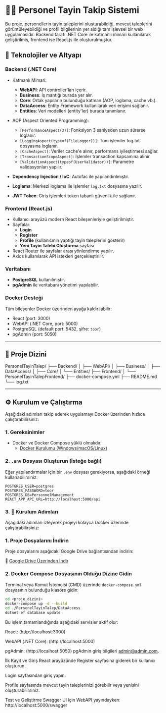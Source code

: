 # 👨‍💼 Personel Tayin Takip Sistemi

Bu proje, personellerin tayin taleplerini oluşturabildiği, mevcut taleplerini görüntüleyebildiği ve profil bilgilerinin yer aldığı tam işlevsel bir web uygulamasıdır. Backend tarafı .NET Core ile katmanlı mimari kullanılarak geliştirilmiş, frontend ise React.js ile oluşturulmuştur.

## 🚀 Teknolojiler ve Altyapı

### Backend (.NET Core)

- Katmanlı Mimari:
  - **WebAPI**: API controller'ları içerir.
  - **Business**: İş mantığı burada yer alır.
  - **Core**: Ortak yapıların bulunduğu katman (AOP, loglama, cache vb.).
  - **DataAccess**: Entity Framework kullanılarak veri erişimi sağlanır.
  - **Entities**: Veri modelleri (entity'ler) burada tanımlanır.

- AOP (Aspect Oriented Programming):
  - `[PerformanceAspect(3)]`: Fonksiyon 3 saniyeden uzun sürerse loglanır.
  - `[LoggingAspect(typeof(FileLogger))]`: Tüm işlemler log.txt dosyasına loglanır.
  - `[CacheAspect]`: Veriler cache'e alınır, performans iyileştirmesi sağlar.
  - `[TransactionScopeAspect]`: İşlemler transaction kapsamına alınır.
  - `[ValidationAspect(typeof(UserValidator))]`: Parametre validasyonları yapılır.

- **Dependency Injection / IoC**: Autofac ile yapılandırılmıştır.
- **Loglama**: Merkezi loglama ile işlemler `log.txt` dosyasına yazılır.
- **JWT Token**: Giriş işlemleri token tabanlı güvenlik ile sağlanır.

### Frontend (React.js)

- Kullanıcı arayüzü modern React bileşenleriyle geliştirilmiştir.
- Sayfalar:
  - **Login**
  - **Register**
  - **Profile** (kullanıcının yaptığı tayin taleplerini gösterir)
  - **Yeni Tayin Talebi Oluşturma** sayfası
- React Router ile sayfalar arası yönlendirme yapılır.
- Axios kullanılarak API istekleri gerçekleştirilir.

### Veritabanı

- **PostgreSQL** kullanılmıştır.
- **pgAdmin** ile veritabanı yönetimi yapılabilir.

### Docker Desteği

Tüm bileşenler Docker üzerinden ayağa kaldırılabilir:
- React (port: 3000)
- WebAPI (.NET Core, port: 5000)
- PostgreSQL (default port: 5432, şifre: `toor`)
- pgAdmin (port: 5050)

---

## 📂 Proje Dizini

PersonelTayinTalep/
├── Backend/
│ ├── WebAPI/
│ ├── Business/
│ ├── DataAccess/
│ ├── Core/
│ └── Entities/
├── Frontend/
│ └── PersonelTayinTalepFrontend/
├── docker-compose.yml
├── README.md
└── log.txt


---

## ⚙️ Kurulum ve Çalıştırma

Aşağıdaki adımları takip ederek uygulamayı Docker üzerinden hızlıca çalıştırabilirsiniz:

### 1. Gereksinimler

- Docker ve Docker Compose yüklü olmalıdır.  
  - [Docker Kurulumu (Windows/macOS/Linux)](https://docs.docker.com/get-docker/)

### 2. `.env` Dosyası Oluşturun (İsteğe bağlı)

Eğer yapılandırmalar için bir `.env` dosyası gerekiyorsa, aşağıdaki örneği kullanabilirsiniz:

```env
POSTGRES_USER=postgres
POSTGRES_PASSWORD=toor
POSTGRES_DB=PersonnelManagement
REACT_APP_API_URL=http://localhost:5000/api
```




### 3. 🚀 Kurulum Adımları

Aşağıdaki adımları izleyerek projeyi kolayca Docker üzerinde çalıştırabilirsiniz:

### 1. Proje Dosyalarını İndirin

Proje dosyalarını aşağıdaki Google Drive bağlantısından indirin:

🔗 [Google Drive Üzerinden İndir](https://drive.google.com/drive/folders/1_3XLWKYAygNh156wtHSOIrW0iWGHUcQP?usp=drive_link)

### 2. Docker Compose Dosyasının Olduğu Dizine Gidin

Terminal veya Komut İstemcisi (CMD) üzerinde `docker-compose.yml` dosyasının bulunduğu klasöre gidin:

```bash
cd <proje_dizini>
docker-compose up -d --build
cd ./PersonelTayinTalep/DataAccess
dotnet ef database update
```


Bu işlem tamamlandığında aşağıdaki servisler aktif olur:

React: (http://localhost:3000)

WebAPI (.NET Core): (http://localhost:5000)

pgAdmin: (http://localhost:5050)
pgAdmin giriş bilgileri admin@admin.com.


 İlk Kayıt ve Giriş
React arayüzünde Register sayfasına giderek bir kullanıcı oluşturun.

Login sayfasından giriş yapın.

Profile sayfasında mevcut tayin taleplerinizi görebilir veya yenisini oluşturabilirsiniz.

Test ve Geliştirme
Swagger UI için WebAPI yayındayken: http://localhost:5000/swagger